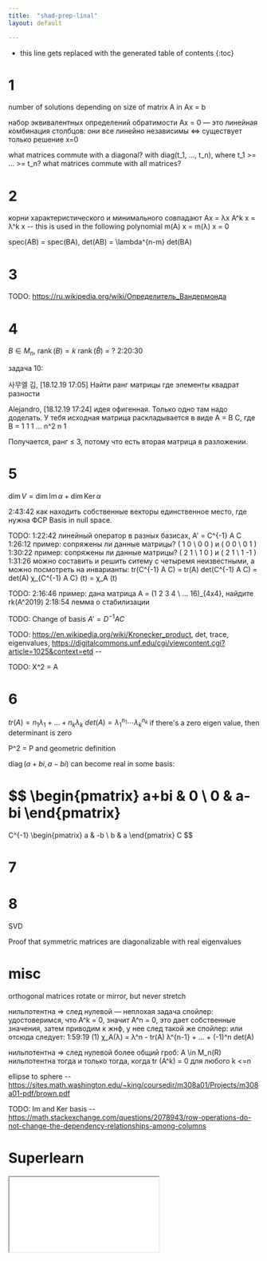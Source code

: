 ```yaml
---
title:  "shad-prep-linal"
layout: default

---
```


* this line gets replaced with the generated table of contents
{:toc}

# 1

number of solutions depending on size of matrix A in Ax = b

набор эквивалентных определений обратимости
Ax = 0 — это линейная комбинация столбцов: они все линейно независимы <=> существует только решение x=0


what matrices commute with a diagonal? with diag(t_1, ..., t_n), where t_1 >= ... >= t_n?
what matrices commute with all matrices?

# 2

корни характеристического и минимального совпадают
Ax = λx
A^k x = λ^k x -- this is used in the following polynomial
m(A) x = m(λ) x = 0

spec(AB) = spec(BA), det(AB) = \lambda^{n-m} det(BA)

# 3

TODO: <https://ru.wikipedia.org/wiki/Определитель_Вандермонда>

# 4

$B \in M_n$, $\operatorname{rank}(B) = k$
$\operatorname{rank}(\hat{B}) \ = \ ?$
2:20:30


задача 10:

사무엘 김, [18.12.19 17:05]
Найти ранг матрицы где элементы квадрат разности

Alejandro, [18.12.19 17:24]
идея офигенная. Только одно там надо доделать. У тебя исходная матрица раскладывается в виде A = B C, 
где 
B = 
1 1 1
...
n^2 n 1

Получается, ранг ≤ 3, потому что есть вторая матрица в разложении.

# 5

$\operatorname{dim} V = \operatorname{dim}\operatorname{Im} \alpha + \operatorname{dim}\operatorname{Ker} \alpha$


2:43:42 как находить собственные векторы
        единственное место, где нужна ФСР
Basis in null space.


TODO:
1:22:42 линейный оператор в разных базисах, A' = C^{-1} A C
1:26:12 пример: сопряжены ли данные матрицы? ( 1 0 \\ 0 0 ) и ( 0 0 \\ 0 1 )
1:30:22 пример: сопряжены ли данные матрицы? ( 2 1 \\ 1 0 ) и ( 2 1 \\ 1 -1 )
1:31:26 можно составить и решить ситему с четыремя неизвестными, а можно посмотреть на инварианты:
        tr(C^{-1} A C) = tr(A)
        det(C^{-1} A C) = det(A)
        χ_{C^{-1} A C} (t) = χ_A (t) 


TODO:
2:16:46 пример: дана матрица A = (1 2 3 4 \\ ... 16)_{4x4}, найдите rk(A^2019)
2:18:54 лемма о стабилизации


TODO: Change of basis $A' = D^{-1} A C$

    
TODO: <https://en.wikipedia.org/wiki/Kronecker_product>, det, trace, eigenvalues, https://digitalcommons.unf.edu/cgi/viewcontent.cgi?article=1025&context=etd -- 

TODO: X^2 = A

# 6

$tr(A) = n_1 \lambda_1 + \ldots + n_k \lambda_k$
$det(A) = \lambda_1^{n_1} \cdots \lambda_k^{n_k}$
if there's a zero eigen value, then determinant is zero

P^2 = P and geometric definition

$\operatorname{diag}(a+bi, a-bi)$ can become real in some basis:

$$
\begin{pmatrix} 
a+bi & 0 \\
0 & a-bi
\end{pmatrix}
=
C^{-1}
\begin{pmatrix} 
a & -b \\
b & a
\end{pmatrix}
C
$$

# 7

# 8

SVD

Proof that symmetric matrices are diagonalizable with real eigenvalues

# misc

orthogonal matrices rotate or mirror, but never stretch

нильпотентна => след нулевой — неплохая задача
спойлер: удостоверимся, что A^k = 0, значит A^n = 0, это дает собственные значения, затем приводим к жнф, у нее след такой же
спойлер: или отсюда следует: 1:59:19 (1) χ_A(λ) = λ^n - tr(A) λ^{n-1} + ... + (-1)^n det(A)

нильпотентна => след нулевой
более общий гроб: A \in M_n(R) нильпотентна тогда и только тогда, когда tr (A^k) = 0 для любого k <=n


ellipse to sphere -- <https://sites.math.washington.edu/~king/coursedir/m308a01/Projects/m308a01-pdf/brown.pdf>

TODO: Im and Ker basis -- <https://math.stackexchange.com/questions/2078943/row-operations-do-not-change-the-dependency-relationships-among-columns>

# Superlearn

<iframe class="autoresize nodisplay superlearn-iframe" src="{{ site.superlearn_url }}/ht/asdf2?deckname=shad-prep-linal">
    <p>Your browser does not support iframes.</p>
</iframe>

